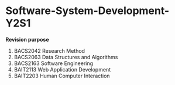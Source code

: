 # Software-System-Development-Y2S1

**Revision purpose**

1. BACS2042 Research Method
2. BACS2063 Data Structures and Algorithms
3. BACS2163 Software Engineering
4. BAIT2113 Web Application Development
5. BAIT2203 Human Computer Interaction
